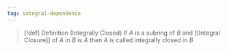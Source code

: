 ```yaml
---
tag: integral-dependence
---
```

>[!def] Definition (Integrally Closed)
>If $A$ is a subring of $B$ and [[Integral Closure]] of $A$ in $B$ is $A$ then $A$ is called integrally closed in $B$

